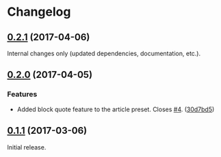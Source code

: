 Changelog
=========

## [0.2.1](https://github.com/ckeditor/ckeditor5-presets/compare/v0.2.0...v0.2.1) (2017-04-06)

Internal changes only (updated dependencies, documentation, etc.).

## [0.2.0](https://github.com/ckeditor/ckeditor5-presets/compare/v0.1.1...v0.2.0) (2017-04-05)

### Features

* Added block quote feature to the article preset. Closes [#4](https://github.com/ckeditor/ckeditor5-presets/issues/4). ([30d7bd5](https://github.com/ckeditor/ckeditor5-presets/commit/30d7bd5))


## [0.1.1](https://github.com/ckeditor/ckeditor5-presets/compare/v0.1.0...v0.1.1) (2017-03-06)

Initial release.
